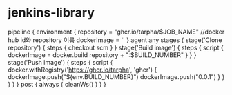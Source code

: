 # jenkins-library

pipeline {
  environment { 
      repository = "ghcr.io/tarpha/$JOB_NAME"  //docker hub id와 repository 이름
      dockerImage = '' 
  }
  agent any
  stages {
    stage('Clone repository') {
      steps {
        checkout scm
      }
    }
    stage('Build image') {
      steps {
        script { 
          dockerImage = docker.build repository + ":$BUILD_NUMBER" 
        }
      }
    }
    stage('Push image') {
      steps {
        script {
          docker.withRegistry('https://ghcr.io/tarpha', 'ghcr') {
            dockerImage.push("${env.BUILD_NUMBER}")
            dockerImage.push("0.0.1")
          }
        }
      }
    }
  }
  post {
    always {
      cleanWs()
    }
  }
}